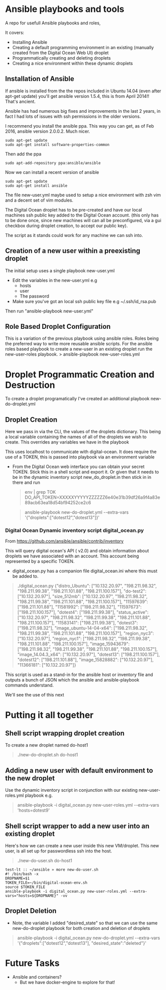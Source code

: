 # Ansible playbooks and tools
A repo for usefull Ansible playbooks and roles, 

It covers:
- Installing Ansible
- Creating a default programming environment in an existing  (manually
  created from the Digital Ocean Web UI) droplet
- Programmatically creating  and deleting droplets
- Creating a nice environment within these dynamic droplets

## Installation of Ansible

If ansible is installed from the the repos included in Ubuntu 14.04 (even
after apt-get update) you'll get ansible version 1.5.4, this is from April
2014!! That's ancient.

Ansible has had numerous big fixes and improvements in the last 2 years, in
fact I had lots of issues with ssh permissions in the older versions.

I recommend you install the ansible ppa. This way you can get, as of Feb 2016,
ansible version 2.0.0.2. Much nicer.

    sudo apt-get update
    sudo apt-get install software-properties-common

Then add the ppa

    sudo apt-add-repository ppa:ansible/ansible

Now we can install a recent version of ansible

    sudo apt-get update
    sudo apt-get install ansible

The file new-user.yml maybe used to setup a nice environment with 
zsh vim and a decent set of vim modules.

The Digital Ocean  droplet has to be pre-created and have our local machines
ssh public key added to the Digital Ocean account. (this only has to be done
once, since new machines will can all be preconfigured, via a gui checkbox
during droplet creation, to accept our public key).

The script as it stands could work for any machine we can ssh into.

## Creation of a new user within a preexisting droplet

The initial setup uses a single playbook new-user.yml

- Edit the variables in the new-user.yml e.g 
    - hosts
    - user
    - The password
- Make sure you've got an local ssh public key file
  e.g ~/.ssh/id_rsa.pub

Then run "ansible-playbook new-user.yml" 

## Role Based Droplet Configuration
This is a variation of the previous playbook using ansible roles. Roles being
the preferred way to write more reusable ansible scripts.
For the ansible roles based playbook to create a new-user in an existing
droplet run the new-user-roles playbook.
    > ansible-playbook new-user-roles.yml 


# Droplet Programmatic Creation and Destruction
To create a droplet programatically I've created an additional playbook
new-do-droplet.yml

## Droplet Creation
Here we pass in via the CLI, the values of the droplets dictionary. This being a local
variable containing the names of all of the droplets we wish to create. This
overrides any variables we have in the playbook

This uses localhost to communicate with digital-ocean. It does require the use
of a TOKEN, this is passed into playbook via an environment variable

- From the Digital Ocean web interface you can obtain your secret TOKEN. Stick this in a
  shell script and export it. Or given that it needs to be in the dynamic
  inventory script new_do_droplet.in then stick in in there and run 
  > 

  > env | grep TOK
  DO_API_TOKEN=XXXXXYYYYYZZZZZZ6e40e31b39df26a9f4a83e89acb63ea18d54bf94252ce2c6


    > ansible-playbook  new-do-droplet.yml --extra-vars\
    '{"droplets":["dotest12","dotest13"]}'

### Digital Ocean Dynamic inventory script digital_ocean.py

From https://github.com/ansible/ansible/contrib/inventory

This will query digital ocean's API ( v2.0) and obtain information about
droplets we have associated with an account. This account being represented by
a specific TOKEN.
- digital_ocean.py has a companion file digital_ocean.ini where this must be
  added to.

> ./digital_ocean.py
{"distro_Ubuntu": ["10.132.20.97", "198.211.98.32", "198.211.99.38",
"198.211.101.88", "198.211.100.157"], "do-test2": ["10.132.20.97"],
"size_512mb": ["10.132.20.97", "198.211.98.32", "198.211.99.38",
"198.211.101.88", "198.211.100.157"], "11597639": ["198.211.101.88"],
"11581992": ["198.211.98.32"], "11597673": ["198.211.100.157"], "dotest4":
["198.211.99.38"], "status_active": ["10.132.20.97", "198.211.98.32",
"198.211.99.38", "198.211.101.88", "198.211.100.157"], "11583141":
["198.211.99.38"], "dotest3": ["198.211.98.32"], "image_ubuntu-14-04-x64":
["198.211.98.32", "198.211.99.38", "198.211.101.88", "198.211.100.157"],
"region_nyc3": ["10.132.20.97"], "region_nyc1": ["198.211.98.32",
"198.211.99.38", "198.211.101.88", "198.211.100.157"], "image_15943679":
["198.211.98.32", "198.211.99.38", "198.211.101.88", "198.211.100.157"],
"image_14.04.3_x64": ["10.132.20.97"], "dotest13": ["198.211.100.157"],
"dotest12": ["198.211.101.88"], "image_15828882": ["10.132.20.97"],
"11366181": ["10.132.20.97"]}

This script is used as a stand-in for the ansible host or inventory file and
outputs a bunch of JSON which the ansible and ansible-playbook commands
understand.

We'll see the use of this next 

#  Putting it all together 

## Shell script wrapping droplet creation

To create a new droplet named do-host1 

> ./new-do-droplet.sh do-host1


## Adding a  new user with default environment to the new droplet
Use the dynamic inventory script in conjunction with our existing
new-user-roles.yml  playbook  e.g.

> ansible-playbook -i digital_ocean.py new-user-roles.yml --extra-vars 'hosts=dotest9'

## Shell script wrapper to add a new user into an existing droplet

Here's how we can create a new user inside this new VM/droplet. This new user,
is all set up for passwordless ssh into the host.
> ./new-do-user.sh do-host1

    test-lt :: ~/ansible » more new-do-user.sh
    #! /bin/bash -x
    DROPNAME=$1
    TOKEN_FILE=~/bin/digital-ocean-env.sh
    source $TOKEN_FILE
    ansible-playbook -i digital_ocean.py new-user-roles.yml --extra-vars="hosts=${DROPNAME}" -vv

## Droplet Deletion

- Note, the variable I added "desired_state" so that we can use the same
  new-do-droplet playbook for both creation and deletion of droplets
> ansible-playbook -i digital_ocean.py  new-do-droplet.yml --extra-vars \
'{"droplets":["dotest12","dotest13"], "desired_state":"deleted"}'
# Future Tasks

 - Ansible and containers?
   - But we have docker-engine to explore for that!



